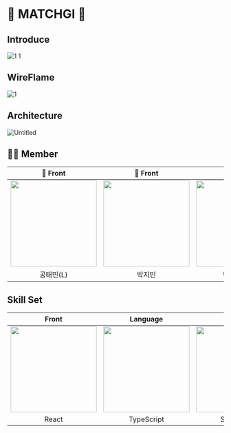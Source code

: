 # 🌟 MATCHGI 🌟

## Introduce
![1 1](https://user-images.githubusercontent.com/103014298/190076556-ef93d8f5-d99a-4427-a60e-29e70bb2c230.png)


<p align="center">

</p>

## WireFlame
![1](https://user-images.githubusercontent.com/103014298/190074943-3c0042ee-bb59-4d0d-b00e-1a5da651d02a.png)
<p align="center">


</p>


## Architecture

![Untitled](https://user-images.githubusercontent.com/103014298/189836424-1f173ec1-7f45-4da7-bb8f-69b5a01be578.png)
<p align="center">

</p>


## 🧑‍💻 Member
<div align="center">


| 🧑 Front | 🧑 Front | 🧑 Back | 🧑 Back | 🧑 Back | 🧑 Design |
| :---: | :---: | :---: | :---: | :---: | :---: |
| [<img src= "https://avatars.githubusercontent.com/u/61547778?v=4" width = "200">](https://github.com/livemehere)| [<img src="https://avatars.githubusercontent.com/u/103014298?v=4" width = "200">](https://github.com/keepinblazing)| [<img src="https://avatars.githubusercontent.com/u/86733856?v=4" width = "200" >](https://github.com/PARKYUNJU)| [<img src="https://avatars.githubusercontent.com/u/107820746?v=4" width = "200">](https://github.com/Park-Tae-Woong)| [<img src= "https://avatars.githubusercontent.com/u/99013391?v=4" width = "200">](https://github.com/yougeun6021)|[<img src= "https://avatars.githubusercontent.com/u/99013391?v=4" width = "200">](https://github.com/yougeun6021)|
| 공태민(L) | 박지민 | 박윤주(VL) | 박태웅 | 신유근 | 강혜린 |
 


</div>


## Skill Set

| Front | Language | Back | Database | IMDB |
| :---: | :---: | :---: | :---: | :---: |
| <img src= "https://velog.velcdn.com/images/onezerokang/post/d75a6f50-540d-42f5-835f-2a894f329357/react.png" width = "200">| <img src="https://upload.wikimedia.org/wikipedia/commons/thumb/4/4c/Typescript_logo_2020.svg/220px-Typescript_logo_2020.svg.png" width = "200">| <img src="https://images.velog.io/images/galaxy/post/b501f325-1810-4e26-962e-e66ca0b94ca9/image.png" width = "200">| <img src="https://images.velog.io/images/bae_mung/post/2db5f978-3851-4b52-9242-8f1e9307755b/mysql.png" width = "200" >| <img src="https://comart.io/images/redis/card.png" width = "200" >|
| React | TypeScript | Spring boot | MySQL | Redis |


